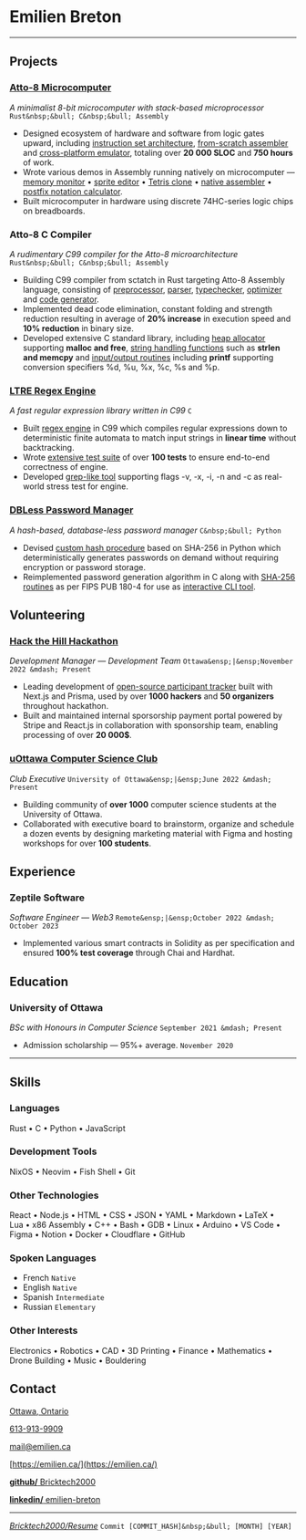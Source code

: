 # Emilien **Breton**

---

<!-- https://www.engineering.cornell.edu/sites/default/files/users/user240/Action%20Words%20for%20ENG%20(website).pdf -->

## Projects

### [Atto-8 Microcomputer](https://github.com/Bricktech2000/Atto-8)

_A minimalist 8-bit microcomputer with stack-based microprocessor_ `Rust&nbsp;&bull; C&nbsp;&bull; Assembly`

<!-- according to Toggl Track as of 2024-05-12 -->

<!-- according to https://codetabs.com/count-loc/count-loc-online.html -->

- Designed ecosystem of hardware and software from logic gates upward, including [instruction set architecture](https://github.com/Bricktech2000/Atto-8/blob/master/spec/microarchitecture.md), [from-scratch assembler](https://github.com/Bricktech2000/Atto-8/tree/master/asm) and [cross-platform emulator](https://github.com/Bricktech2000/Atto-8/tree/master/emu), totaling over **20&nbsp;000 SLOC** and **750 hours** of work.
- Wrote various demos in Assembly running natively on microcomputer &mdash; [memory monitor](https://github.com/Bricktech2000/Atto-8/blob/master/test/utils/attomon.asm)&nbsp;&bull; [sprite editor](https://github.com/Bricktech2000/Atto-8/blob/master/test/utils/pixedit.asm)&nbsp;&bull; [Tetris clone](https://github.com/Bricktech2000/Atto-8/blob/master/test/games/tetris.asm)&nbsp;&bull; [native assembler](https://github.com/Bricktech2000/Atto-8/blob/master/test/utils/min-asm.asm)&nbsp;&bull; [postfix notation calculator](https://github.com/Bricktech2000/Atto-8/blob/master/test/utils/calc.asm).
- Built microcomputer in hardware using discrete 74HC-series logic chips on breadboards.

### Atto-8 C Compiler

_A rudimentary C99 compiler for the Atto-8 microarchitecture_ `Rust&nbsp;&bull; C&nbsp;&bull; Assembly`

- Building C99 compiler from sctatch in Rust targeting Atto-8 Assembly language, consisting of [preprocessor](https://github.com/Bricktech2000/Atto-8/blob/master/cc/preprocess.rs), [parser](https://github.com/Bricktech2000/Atto-8/blob/master/cc/parse.rs), [typechecker](https://github.com/Bricktech2000/Atto-8/blob/master/cc/typecheck.rs), [optimizer](https://github.com/Bricktech2000/Atto-8/blob/master/cc/optimize.rs) and [code generator](https://github.com/Bricktech2000/Atto-8/blob/master/cc/codegen.rs).
- Implemented dead code elimination, constant folding and strength reduction resulting in average of **20% increase** in execution speed and **10% reduction** in binary size.
- Developed extensive C standard library, including [heap allocator](https://github.com/Bricktech2000/Atto-8/blob/master/lib/stdlib.asm) supporting **malloc and free**, [string handling functions](https://github.com/Bricktech2000/Atto-8/blob/master/lib/string.asm) such as **strlen and memcpy** and [input/output routines](https://github.com/Bricktech2000/Atto-8/blob/master/lib/stdio.asm) including **printf** supporting conversion specifiers %d, %u, %x, %c, %s and %p.

### [LTRE Regex Engine](https://github.com/Bricktech2000/LTRE)

_A fast regular expression library written in C99_ `C`

- Built [regex engine](https://github.com/Bricktech2000/LTRE/blob/master/ltre.c) in C99 which compiles regular expressions down to deterministic finite automata to match input strings in **linear time** without backtracking.
- Wrote [extensive test suite](https://github.com/Bricktech2000/LTRE/blob/master/test.c) of over **100 tests** to ensure end-to-end correctness of engine.
- Developed [grep-like tool](https://github.com/Bricktech2000/LTRE/blob/master/ltrep.c) supporting flags -v, -x, -i, -n and -c as real-world stress test for engine.

### [DBLess Password Manager](https://github.com/Bricktech2000/DBLess)

_A hash-based, database-less password manager_ `C&nbsp;&bull; Python`

- Devised [custom hash procedure](https://github.com/Bricktech2000/DBLess/blob/master/src/dbless.py) based on SHA-256 in Python which deterministically generates passwords on demand without requiring encryption or password storage.
- Reimplemented password generation algorithm in C along with [SHA-256 routines](https://github.com/Bricktech2000/DBLess/blob/master/src/sha256.c) as per FIPS PUB 180-4 for use as [interactive CLI tool](https://github.com/Bricktech2000/DBLess/blob/master/src/dbless.c).

<!-- - Built cross-platform PWA with Next.js used by over **50 accounts** <!-- 50 of which are mine that loads 2FA tokens, generates passwords and copies them to user's clipboard for convenience. -->

<!--
### [Personal Website](https://emilien.ca/)

_A portfolio for sharing various projects_ `Markdown&nbsp;&bull; Next.js`

- Designed and implemented appealing UI and optimized UX using Google Search Console resulting in over **15&nbsp;000 unique visitors** to portfolio website a month.
- Leveraged Cloudflare caching system and optimized site-wide accessibility resulting in Lighthouse score consistently over **95%**.
-->

<!--
### IB Personal Project

_Design and build of a racing drone_ `May 2020 &mdash; February 2021`

- Strategically put in place a dozen deadlines for the year-long project allowing for submission of [final report](https://docs.google.com/document/d/1IacnKTF84T8h3rhnu_9Y1yqm5nK6_kY3pc5PWw-RIvo/edit?usp=sharing) several days early.
- Designed project roadmap based on thorough understanding of possible complications resulting in only one major setback caused by defective parts.
-->

<!--
### [Legacy Protocol](https://devpost.com/software/legacy-protocol)

<!-- March 18th 2022 &mdash; March 20th 2022

_Submission for DeFi The Conventional 2022_ `React&nbsp;&bull; Rust`

- Won **first place** in Finance category of Canada's largest DeFi hackathon along with **2500&dollar; prize** as part of 3-member team.
- Engineered [MVP smart contract backend and API](https://github.com/Bricktech2000/crypto_will) from scratch in Rust with no prior experience in Web3, all within limited **36-hour timeframe**.
- Worked in collaboration with Terraform Labs post-hackathon to officialize our protocol and secure additional funding prior to Terra Luna collapse.
-->

<!--
### AI Image Compressor

_A neural network that learns to compress images_ `Python&nbsp;&bull; Tensorflow&nbsp;&bull; Keras`

- Implemented web scraper and image preprocessor optimized with numpy to generate millions of training samples in less than 5 minutes.
- Created and implemented custom algorithm within autoencoder structure to allow for variable compression ratio with no overhead.
- Supervised training process and tweaked settings leading to results of superior quality than JPEG compression when in favorable circumstances.
-->

## Volunteering

### [Hack the Hill Hackathon](http://hackthehill.com/)

<!-- according to Code, Coffee & Cram collab on 2022-10-30 -->

<!-- Development Coordinator was updated to Development Manager around 2023-05-01 -->

<!--
_Development Manager &mdash; Development Team_ `Ottawa&ensp;|&ensp;May 2023 &mdash; Present`
_Development Coordinator &mdash; Development Team_ `Ottawa&ensp;|&ensp;November 2022 &mdash; May 2023`
-->

_Development Manager &mdash; Development Team_ `Ottawa&ensp;|&ensp;November 2022 &mdash; Present`

<!-- according to https://prisma.hackthehill.com/ -->

<!-- according to "Hack the Hill I Budget" spreadsheet (actual number is 21699.32$) -->

- Leading development of [open-source participant tracker](https://github.com/HacktheHill/track-the-hack) built with Next.js and Prisma, used by over **1000 hackers** and **50 organizers** throughout hackathon.
- Built and maintained internal sporsorship payment portal powered by Stripe and React.js in collaboration with sponsorship team, enabling processing of over **20 000&dollar;**.

<!--
- Collaborated with design, development and community teams to fix various issues on [hackathon website](https://hackthehill.com/) and keep it up to date with event information
- worked on website to fix issues
- worked on sponsorship portal with stripe
- worked on display system with firebase
- created CONTRIBUTING.md on .github repo for conventions. helped set up branch protection. figured out what merge strategy would be best
- fixed missing DNS CNAME record on cloudflare
- deployed hacker tracker on Vercel
- brainstormed backend workshop ideas to land on discord bot workshop
- worked on database schema for hacker tracker, implementing `hackers/hacker?id` endpoint
- learned basics of SQL to build queries for hacker tracker
-->

### [uOttawa Computer Science Club](https://uocsclub.ca/)

<!-- May 29 2022 20:57 according to CS Discord Jedi -->

<!--
- got Manaal involved to take care of social media and photography
- updated outdated information on website
- ported logo from raster to vector
- refreshed Discord server with clearer roles and introduction
- Designed internal Notion workspace, improving short-term planning by providing single central platform to capture meeting minutes and track task progress.
- Reorganized Discord server of over **1000 members** by creating clearer roles and introduction channels, improving user experience and onboarding.
-->

<!-- 1147 members on Discord server as of 2023-11-10 19:08 -->

_Club Executive_ `University of Ottawa&ensp;|&ensp;June 2022 &mdash; Present`

- Building community of **over 1000** computer science students at the University of Ottawa.
- Collaborated with executive board to brainstorm, organize and schedule a dozen events by designing marketing material with Figma and hosting workshops for <!-- generous cumulative estimation --> over **100 students**.

<!--
### Group Chat Moderator

_Course-specific Discord server creator, owner and moderator_ `University of Ottawa`

161 (ITI1121 A, 2022-04-11) + 424 (ITI1100 A/B, 2022-04-11) + 111 (MAT1320, 2022-12-22) = 696
222 (SEG2105, 2022-10-30) + 230 (CSI2110, 2022-12-22) + 179 (CEG2136, 2022-12-22) = 631
696 + 631 = 1327 in total

- Built and promoted six Discord servers allowing total of over **1000 students** to communicate with their peers and share course resources easily.
- Improved moderation experience by creating [Discord bot](https://github.com/Bricktech2000/Turing-Complete-Mentions) to address groups of students based on specific criteria, extending flexibility of Discord mentions.
-->

## Experience

### Zeptile Software

<!-- start date according to Discord conversations. end date estimated -->

_Software Engineer &mdash; Web3_ `Remote&ensp;|&ensp;October 2022 &mdash; October 2023`

- Implemented various smart contracts in Solidity as per specification and ensured **100% test coverage** through Chai and Hardhat.

## Education

### University of Ottawa

_BSc with Honours in Computer Science_ `September 2021 &mdash; Present`

- Admission scholarship &mdash; 95%+ average. `November 2020`

<!--
### Polyvalente Saint-Francois

_IB Middle Years Programme, Secondary School Diploma_ `September 2016 &mdash; June 2021`
-->

---

## Skills

### Languages

Rust&nbsp;&bull; C&nbsp;&bull; Python&nbsp;&bull; JavaScript

### Development Tools

NixOS&nbsp;&bull; Neovim&nbsp;&bull; Fish Shell&nbsp;&bull; Git

### Other Technologies

React&nbsp;&bull; Node.js&nbsp;&bull; HTML&nbsp;&bull; CSS&nbsp;&bull; JSON&nbsp;&bull; YAML&nbsp;&bull; Markdown&nbsp;&bull; LaTeX&nbsp;&bull; Lua&nbsp;&bull; x86 Assembly&nbsp;&bull; C++&nbsp;&bull; Bash&nbsp;&bull; GDB&nbsp;&bull; Linux&nbsp;&bull; Arduino&nbsp;&bull; VS Code&nbsp;&bull; Figma&nbsp;&bull; Notion&nbsp;&bull; Docker&nbsp;&bull; Cloudflare&nbsp;&bull; GitHub

### Spoken Languages

<!-- https://csb.uncw.edu/cen/docs/determining%20language%20proficiency.pdf -->
<!-- https://corporatefinanceinstitute.com/resources/careers/resume/language-proficiency-levels/ -->

- French `Native`
- English `Native`
- Spanish `Intermediate`
- Russian `Elementary`

### Other Interests

Electronics&nbsp;&bull; Robotics&nbsp;&bull; CAD&nbsp;&bull; 3D Printing&nbsp;&bull; Finance&nbsp;&bull; Mathematics&nbsp;&bull; Drone Building&nbsp;&bull; Music&nbsp;&bull; Bouldering

<!--
## Achievements

### Fusce Sed Erat Velit

- Sed euismod diam sit amet euismod.

### Iaculis Vehicula Felis

- Aliquam ornare diam sit amet euismod pellentesque.
- In condimentum tortor non odio consectetur accumsan.
-->

## Contact

[Ottawa, Ontario](https://google.com/maps/place/Ottawa,+ON)

<!--          WARNING          -->
<!-- don't spam call me thanks -->
<!--        END WARNING        -->

[613-913-9909](tel:+1-613-913-9909)

[mail@emilien.ca](mailto:mail@emilien.ca)

[https://emilien.ca/](https://emilien.ca/)

[**github/** Bricktech2000](https://github.com/Bricktech2000)

[**linkedin/** emilien-breton](https://www.linkedin.com/in/emilien-breton/)

---

_[Bricktech2000/Resume](https://github.com/Bricktech2000/Resume/)_ `Commit [COMMIT_HASH]&nbsp;&bull; [MONTH] [YEAR]`
